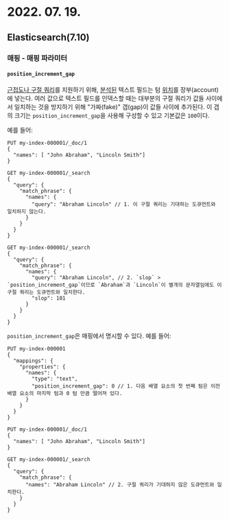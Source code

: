 # 2022. 07. 19.

## Elasticsearch(7.10)

### 매핑 - 매핑 파라미터

#### `position_increment_gap`

[근접도나 구절 쿼리][phrase-query]를 지원하기 위해, [분석된][mapping-types] 텍스트 필드는 텀 [위치][index-options]를 장부(account)에 넣는다. 여러 값으로 텍스트 필드를 인덱스할 때는 대부분의 구절 쿼리가 값들 사이에서 일치하는 것을 방지하기 위해 "가짜(fake)" 갭(gap)이 값들 사이에 추가된다. 이 갭의 크기는 `position_increment_gap`을 사용해 구성할 수 있고 기본값은 `100`이다.

예를 들어:

```http
PUT my-index-000001/_doc/1
{
  "names": [ "John Abraham", "Lincoln Smith"]
}

GET my-index-000001/_search
{
  "query": {
    "match_phrase": {
      "names": {
        "query": "Abraham Lincoln" // 1. 이 구절 쿼리는 기대하는 도큐먼트와 일치하지 않는다.
      }
    }
  }
}

GET my-index-000001/_search
{
  "query": {
    "match_phrase": {
      "names": {
        "query": "Abraham Lincoln", // 2. `slop` > `position_increment_gap`이므로 `Abraham`과 `Lincoln`이 별개의 문자열임에도 이 구절 쿼리는 도큐먼트와 일치한다.
        "slop": 101 
      }
    }
  }
}

```

`position_increment_gap`은 매핑에서 명시할 수 있다. 예를 들어:

```http
PUT my-index-000001
{
  "mappings": {
    "properties": {
      "names": {
        "type": "text",
        "position_increment_gap": 0 // 1. 다음 배열 요소의 첫 번째 텀은 이전 배열 요소의 마지막 텀과 0 텀 만큼 떨어져 있다.
      }
    }
  }
}

PUT my-index-000001/_doc/1
{
  "names": [ "John Abraham", "Lincoln Smith"]
}

GET my-index-000001/_search
{
  "query": {
    "match_phrase": {
      "names": "Abraham Lincoln" // 2. 구절 쿼리가 기대하지 않은 도큐먼트와 일치한다.
    }
  }
}
```



[mapping-types]: https://www.elastic.co/guide/en/elasticsearch/reference/7.10/mapping-index.html
[index-options]: https://www.elastic.co/guide/en/elasticsearch/reference/7.10/index-options.html
[phrase-query]: https://www.elastic.co/guide/en/elasticsearch/reference/7.10/query-dsl-match-query-phrase.html